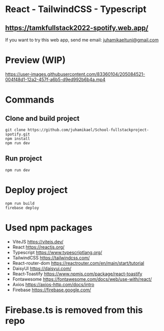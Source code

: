 # React - TailwindCSS - Typescript
## https://tamkfullstack2022-spotify.web.app/
If you want to try this web app, send me email: juhamikaeltuni@gmail.com

# Preview (WIP)
https://user-images.githubusercontent.com/83360104/205084521-004f48d1-12a2-457f-a6b5-d9ed992b6b4a.mp4

# Commands

## Clone and build project
```
git clone https://github.com/juhamikael/School-fullstackproject-spotify.git
npm install  
npm run dev
```

## Run project
```
npm run dev
```

# Deploy project
```
npm run build
firebase deploy
```

# Used npm packages


- ViteJS	https://vitejs.dev/
- React	https://reactjs.org/
- Typescript	https://www.typescriptlang.org/
- TailwindCSS	https://tailwindcss.com/
- React-router-dom	https://reactrouter.com/en/main/start/tutorial
- DaisyUI	https://daisyui.com/
- React-Toastify	https://www.npmjs.com/package/react-toastify
- Fontawesome	https://fontawesome.com/docs/web/use-with/react/
- Axios	https://axios-http.com/docs/intro
- Firebase	https://firebase.google.com/

# Firebase.ts is removed from this repo


